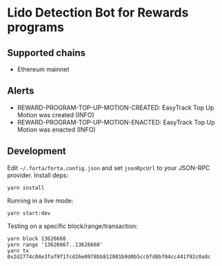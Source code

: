 # Lido Detection Bot for Rewards programs

## Supported chains

- Ethereum mainnet

## Alerts

- REWARD-PROGRAM-TOP-UP-MOTION-CREATED: EasyTrack Top Up Motion was created (INFO)
- REWARD-PROGRAM-TOP-UP-MOTION-ENACTED: EasyTrack Top Up Motion was enacted (INFO)

## Development

Edit `~/.forta/forta.config.json` and set `jsonRpcUrl` to your JSON-RPC provider. Install deps:

```
yarn install
```

Running in a live mode:

```
yarn start:dev
```

Testing on a specific block/range/transaction:

```
yarn block 13626668
yarn range '13626667..13626668'
yarn tx 0x2d2774c04e3faf9f17cd26e0978bb812081b9d0b5cc6fd8bf04cc441f92c0a8c
```
